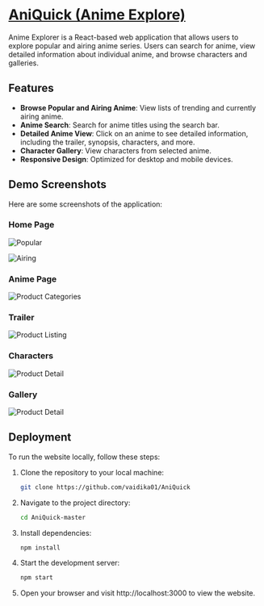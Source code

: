 # [AniQuick (Anime Explore)](https://aniquick.onrender.com/) 

Anime Explorer is a React-based web application that allows users to explore popular and airing anime series. Users can search for anime, view detailed information about individual anime, and browse characters and galleries.

## Features

- **Browse Popular and Airing Anime**: View lists of trending and currently airing anime.
- **Anime Search**: Search for anime titles using the search bar.
- **Detailed Anime View**: Click on an anime to see detailed information, including the trailer, synopsis, characters, and more.
- **Character Gallery**: View characters from selected anime.
- **Responsive Design**: Optimized for desktop and mobile devices.

## Demo Screenshots

Here are some screenshots of the application:

### Home Page
![Popular](https://github.com/vaidika01/Anime-Explore/blob/master/public/demo/Screenshot%202024-08-14%20231016.png)

![Airing](https://github.com/vaidika01/Anime-Explore/blob/master/public/demo/Screenshot%202024-08-14%20231000.png)

### Anime Page
![Product Categories](https://github.com/vaidika01/Anime-Explore/blob/master/public/demo/Screenshot%202024-08-14%20231126.png)

### Trailer
![Product Listing](https://github.com/vaidika01/Anime-Explore/blob/master/public/demo/Screenshot%202024-08-14%20231319.png)

### Characters
![Product Detail](https://github.com/vaidika01/Anime-Explore/blob/master/public/demo/Screenshot%202024-08-14%20231338.png)

### Gallery
![Product Detail](https://github.com/vaidika01/Anime-Explore/blob/master/public/demo/Screenshot%202024-08-14%20231406.png)


## Deployment

To run the website locally, follow these steps:

1. Clone the repository to your local machine:

   ```bash
   git clone https://github.com/vaidika01/AniQuick
   
2. Navigate to the project directory:

   ```bash
   cd AniQuick-master
   
3. Install dependencies:

   ```bash
   npm install
   
4. Start the development server:

   ```bash
   npm start

5. Open your browser and visit http://localhost:3000 to view the website.
